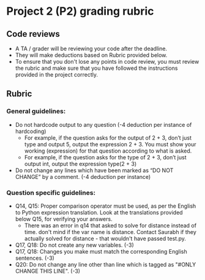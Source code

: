 # Project 2 (P2) grading rubric

## Code reviews

- A TA / grader will be reviewing your code after the deadline.
- They will make deductions based on Rubric provided below.
- To ensure that you don't lose any points in code review, you must review the rubric and make sure that you have followed the instructions provided in the project correctly.

## Rubric

### General guidelines:
- Do not hardcode output to any question (-4 deduction per instance of hardcoding)
	- For example, if the question asks for the output of 2 + 3, don’t just type and output 5, output the expression 2 + 3. You must show your working (expression) for that question according to what is asked.
	- For example, if the question asks for the type of 2 + 3, don’t just output int, output the expression type(2 + 3)
- Do not change any lines which have been marked as “DO NOT CHANGE” by a comment. (-4 deduction per instance)

### Question specific guidelines:
- Q14, Q15: Proper comparison operator must be used, as per the English to Python expression translation. Look at the translations provided below Q15, for verifying your answers.
	- There was an error in q14 that asked to solve for distance instead of time. don't mind if the var name is distance. Contact Saurabh if they actually solved for distance - that wouldn't have passed test.py.
- Q17, Q18: Do not create any new variables. (-3)
- Q17, Q18: Changes you make must match the corresponding English sentences. (-3)
- Q20: Do not change any line other than line which is tagged as "#ONLY CHANGE THIS LINE". (-3)
